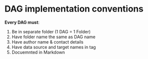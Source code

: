 # DAG implementation conventions

**Every DAG must**:
1. Be in separate folder (1 DAG = 1 Folder)
2. Have folder name the same as DAG name
3. Have author name & contact details
4. Have data source and target names in tag
5. Docuemnted in Markdown
